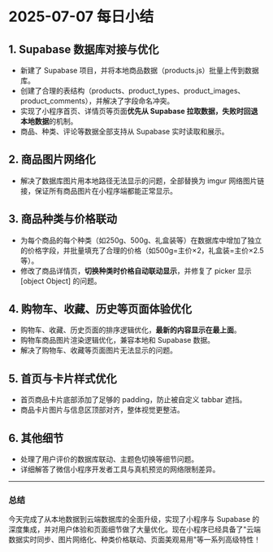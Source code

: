 # 2025-07-07 每日小结

## 1. Supabase 数据库对接与优化
- 新建了 Supabase 项目，并将本地商品数据（products.js）批量上传到数据库。
- 创建了合理的表结构（products、product_types、product_images、product_comments），并解决了字段命名冲突。
- 实现了小程序首页、详情页等页面**优先从 Supabase 拉取数据，失败时回退本地数据**的机制。
- 商品、种类、评论等数据全部支持从 Supabase 实时读取和展示。

## 2. 商品图片网络化
- 解决了数据库图片用本地路径无法显示的问题，全部替换为 imgur 网络图片链接，保证所有商品图片在小程序端都能正常显示。

## 3. 商品种类与价格联动
- 为每个商品的每个种类（如250g、500g、礼盒装等）在数据库中增加了独立的价格字段，并批量填充了合理的价格（如500g=主价×2，礼盒装=主价×2.5等）。
- 修改了商品详情页，**切换种类时价格自动联动显示**，并修复了 picker 显示 [object Object] 的问题。

## 4. 购物车、收藏、历史等页面体验优化
- 购物车、收藏、历史页面的排序逻辑优化，**最新的内容显示在最上面**。
- 购物车商品图片渲染逻辑优化，兼容本地和 Supabase 数据。
- 解决了购物车、收藏等页面图片无法显示的问题。

## 5. 首页与卡片样式优化
- 首页商品卡片底部添加了足够的 padding，防止被自定义 tabbar 遮挡。
- 商品卡片图片与信息区顶部对齐，整体视觉更整洁。

## 6. 其他细节
- 处理了用户评价的数据库联动、主题色切换等细节问题。
- 详细解答了微信小程序开发者工具与真机预览的网络限制差异。

---

### 总结

今天完成了从本地数据到云端数据库的全面升级，实现了小程序与 Supabase 的深度集成，并对用户体验和页面细节做了大量优化。现在小程序已经具备了"云端数据实时同步、图片网络化、种类价格联动、页面美观易用"等一系列高级特性！ 